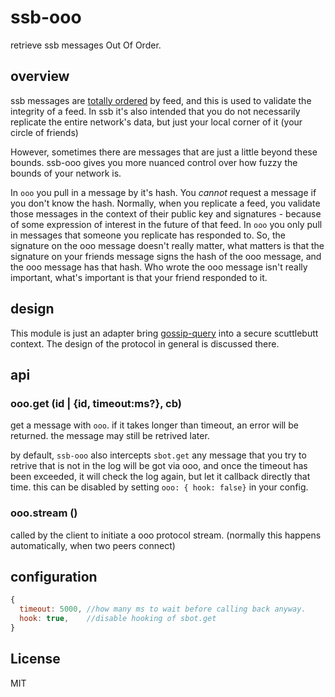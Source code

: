# ssb-ooo

retrieve ssb messages Out Of Order.

## overview

ssb messages are [totally ordered](https://en.wikipedia.org/wiki/Total_order) by feed,
and this is used to validate the integrity of a feed. In ssb it's also intended that
you do not necessarily replicate the entire network's data,
but just your local corner of it (your circle of friends)

However, sometimes there are messages that are just a little beyond these bounds.
ssb-ooo gives you more nuanced control over how fuzzy the bounds of your network is.

In `ooo` you pull in a message by it's hash. You _cannot_ request a message if you don't know
the hash. Normally, when you replicate a feed, you validate those messages in the context
of their public key and signatures - because of some expression of interest in the future
of that feed. In `ooo` you only pull in messages that someone you replicate has responded
to. So, the signature on the ooo message doesn't really matter, what matters is that the
signature on your friends message signs the hash of the ooo message, and the ooo message
has that hash. Who wrote the ooo message isn't really important, what's important is that
your friend responded to it.

## design

This module is just an adapter bring [gossip-query](https://github.com/dominictarr/gossip-query)
into a secure scuttlebutt context. The design of the protocol
in general is discussed there.

## api

### ooo.get (id | {id, timeout:ms?}, cb)

get a message with `ooo`.
if it takes longer than timeout, an error will be returned.
the message may still be retrived later.

by default, `ssb-ooo` also intercepts `sbot.get` any
message that you try to retrive that is not in the log
will be got via ooo, and once the timeout has been exceeded,
it will check the log again, but let it callback directly that time.
this can be disabled by setting `ooo: { hook: false}` in your config.

### ooo.stream ()

called by the client to initiate a ooo protocol stream.
(normally this happens automatically, when two peers connect)

## configuration

``` js
{
  timeout: 5000, //how many ms to wait before calling back anyway.
  hook: true,    //disable hooking of sbot.get
}
```

## License

MIT

